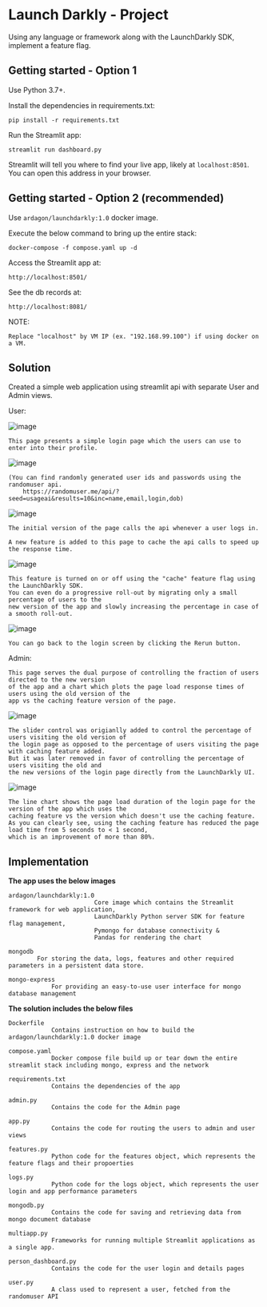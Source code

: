 # Launch Darkly - Project

Using any language or framework along with the LaunchDarkly SDK, implement a feature flag.


## Getting started - Option 1

Use Python 3.7+.

Install the dependencies in requirements.txt:

```
pip install -r requirements.txt
```

Run the Streamlit app:

```
streamlit run dashboard.py
```

Streamlit will tell you where to find your live app, likely at `localhost:8501`. You can open this address in your browser.


## Getting started - Option 2 (recommended)

Use `ardagon/launchdarkly:1.0` docker image.

Execute the below command to bring up the entire stack:

```
docker-compose -f compose.yaml up -d
```

Access the Streamlit app at:

```
http://localhost:8501/
```

See the db records at:

```
http://localhost:8081/
```

NOTE:

```
Replace "localhost" by VM IP (ex. "192.168.99.100") if using docker on a VM.
```


## Solution

Created a simple web application using streamlit api with separate User and Admin views.

User:

![image](https://user-images.githubusercontent.com/55037808/113381763-66b38680-9345-11eb-97d3-481c0ffa535b.png)

    This page presents a simple login page which the users can use to enter into their profile.

![image](https://user-images.githubusercontent.com/55037808/113381793-7f23a100-9345-11eb-8062-a5b6efd517db.png)

    (You can find randomly generated user ids and passwords using the randomuser api.
        https://randomuser.me/api/?seed=usageai&results=10&inc=name,email,login,dob)

![image](https://user-images.githubusercontent.com/55037808/113381710-4aafe500-9345-11eb-9cfb-0e0dcf2b566d.png)

    The initial version of the page calls the api whenever a user logs in.

    A new feature is added to this page to cache the api calls to speed up the response time.

![image](https://user-images.githubusercontent.com/55037808/113382510-3d93f580-9347-11eb-88ad-d800eb1e0c2f.png)

    This feature is turned on or off using the "cache" feature flag using the LaunchDarkly SDK.
    You can even do a progressive roll-out by migrating only a small percentage of users to the
    new version of the app and slowly increasing the percentage in case of a smooth roll-out.
    
![image](https://user-images.githubusercontent.com/55037808/113382352-e0983f80-9346-11eb-867b-9b6ec19fe883.png)

    You can go back to the login screen by clicking the Rerun button.

Admin:

    This page serves the dual purpose of controlling the fraction of users directed to the new version
    of the app and a chart which plots the page load response times of users using the old version of the
    app vs the caching feature version of the page.
    
![image](https://user-images.githubusercontent.com/55037808/113382161-7384aa00-9346-11eb-8c3d-36d1afc01c5e.png)


    The slider control was origianlly added to control the percentage of users visiting the old version of
    the login page as opposed to the percentage of users visiting the page with caching feature added.
    But it was later removed in favor of controlling the percentage of users visiting the old and
    the new versions of the login page directly from the LaunchDarkly UI.

![image](https://user-images.githubusercontent.com/55037808/113382196-8d25f180-9346-11eb-9b85-41ad9521400e.png)

    The line chart shows the page load duration of the login page for the version of the app which uses the
    caching feature vs the version which doesn't use the caching feature.
    As you can clearly see, using the caching feature has reduced the page load time from 5 seconds to < 1 second,
    which is an improvement of more than 80%.
    
    
## Implementation

**The app uses the below images**

```
ardagon/launchdarkly:1.0
                        Core image which contains the Streamlit framework for web application, 
                        LaunchDarkly Python server SDK for feature flag management,
                        Pymongo for database connectivity &
                        Pandas for rendering the chart
```

```
mongodb
        For storing the data, logs, features and other required parameters in a persistent data store.
```

```
mongo-express
            For providing an easy-to-use user interface for mongo database management
```


**The solution includes the below files**

```
Dockerfile
            Contains instruction on how to build the ardagon/launchdarkly:1.0 docker image
```

```
compose.yaml
            Docker compose file build up or tear down the entire streamlit stack including mongo, express and the network
```

```
requirements.txt
            Contains the dependencies of the app
```

```
admin.py
            Contains the code for the Admin page
```

```
app.py
            Contains the code for routing the users to admin and user views
```

```
features.py
            Python code for the features object, which represents the feature flags and their propoerties
```

```
logs.py
            Python code for the logs object, which represents the user login and app performance parameters
```

```
mongodb.py
            Contains the code for saving and retrieving data from mongo document database
```

```
multiapp.py
            Frameworks for running multiple Streamlit applications as a single app.
```

```
person_dashboard.py
            Contains the code for the user login and details pages
```

```
user.py
            A class used to represent a user, fetched from the randomuser API
```
